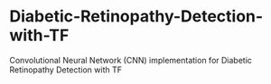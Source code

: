 # Diabetic-Retinopathy-Detection-with-TF
Convolutional Neural Network (CNN) implementation for Diabetic Retinopathy Detection with TF
